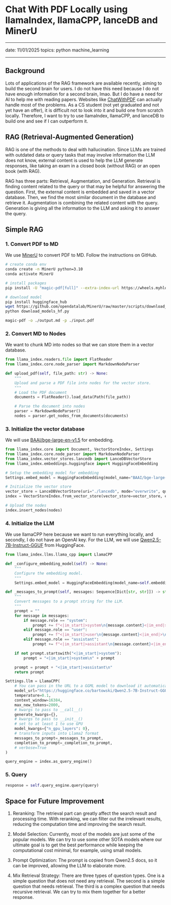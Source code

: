 # Chat With PDF Locally using llamaIndex, llamaCPP, lanceDB and MinerU
---

date: 11/01/2025
topics: python machine_learning

---

## Background

Lots of applications of the RAG framework are available recently, aiming to build the second brain for users. I do not have this need because I do not have enough information for a second brain, lmao. But I do have a need for AI to help me with reading papers. Websites like [ChatWithPDF](https://www.chatpdf.com/) can actually handle most of the problems. As a CS student (not yet graduated and not yet have an offer), it is difficult not to look into it and build one from scratch locally. Therefore, I want to try to use llamaIndex, llamaCPP, and lanceDB to build one and see if I can outperform it.

## RAG (Retrieval-Augmented Generation)

RAG is one of the methods to deal with hallucination. Since LLMs are trained with outdated data or query tasks that may involve information the LLM does not know, external content is used to help the LLM generate responses, like taking an exam in a closed book (without RAG) or an open book (with RAG).

RAG has three parts: Retrieval, Augmentation, and Generation. Retrieval is finding content related to the query or that may be helpful for answering the question. First, the external content is embedded and saved in a vector database. Then, we find the most similar document in the database and retrieve it. Augmentation is combining the related content with the query. Generation is giving all the information to the LLM and asking it to answer the query.

## Simple RAG

### 1. Convert PDF to MD

We use [MinerU](https://github.com/opendatalab/MinerU) to convert PDF to MD. Follow the instructions on GitHub.

```bash
# create conda env
conda create -n MinerU python=3.10
conda activate MinerU

# install packages
pip install -U "magic-pdf[full]" --extra-index-url https://wheels.myhloli.com

# download model
pip install huggingface_hub
wget https://github.com/opendatalab/MinerU/raw/master/scripts/download_models_hf.py -O download_models_hf.py
python download_models_hf.py

magic-pdf -o ./output.md -p ./input.pdf
```

### 2. Convert MD to Nodes

We want to chunk MD into nodes so that we can store them in a vector database.

```python
from llama_index.readers.file import FlatReader
from llama_index.core.node_parser import MarkdownNodeParser

def upload_pdf(self, file_path: str) -> None:
    """
    Upload and parse a PDF file into nodes for the vector store.
    """
    # Load the PDF document
    documents = FlatReader().load_data(Path(file_path))

    # Parse the document into nodes
    parser = MarkdownNodeParser()
    nodes = parser.get_nodes_from_documents(documents)
```

### 3. Initialize the vector database

We will use [BAAI/bge-large-en-v1.5](https://huggingface.co/BAAI/bge-large-en-v1.5) for embedding.

```python
from llama_index.core import Document, VectorStoreIndex, Settings
from llama_index.core.node_parser import MarkdownNodeParser
from llama_index.vector_stores.lancedb import LanceDBVectorStore
from llama_index.embeddings.huggingface import HuggingFaceEmbedding

# Setup the embedding model for embedding
Settings.embed_model = HuggingFaceEmbedding(model_name="BAAI/bge-large-en-v1.5")

# Initialize the vector store
vector_store = LanceDBVectorStore(uri="./lancedb", mode="overwrite", query_type="hybrid")
index = VectorStoreIndex.from_vector_store(vector_store=vector_store, embedding_model=Settings.embed_model)

# Upload the nodes
index.insert_nodes(nodes)
```

### 4. Initialize the LLM

We use llamaCPP here because we want to run everything locally, and secondly, I do not have an OpenAI key. For the LLM, we will use [Qwen2.5-7B-Instruct-GGUF](https://huggingface.co/bartowski/Qwen2.5-7B-Instruct-GGUF) from HuggingFace.

```python
from llama_index.llms.llama_cpp import LlamaCPP

def _configure_embedding_model(self) -> None:
    """
    Configure the embedding model.
    """
    Settings.embed_model = HuggingFaceEmbedding(model_name=self.embedding_model_name)

def _messages_to_prompt(self, messages: Sequence[Dict[str, str]]) -> str:
    """
    Convert messages to a prompt string for the LLM.
    """
    prompt = ""
    for message in messages:
        if message.role == "system":
            prompt += f"<|im_start|>system\n{message.content}<|im_end|>\n"
        elif message.role == "user":
            prompt += f"<|im_start|>user\n{message.content}<|im_end|>\n"
        elif message.role == "assistant":
            prompt += f"<|im_start|>assistant\n{message.content}<|im_end|>\n"

    if not prompt.startswith("<|im_start|>system"):
        prompt = "<|im_start|>system\n" + prompt

    prompt = prompt + "<|im_start|>assistant\n"
    return prompt

Settings.llm = LlamaCPP(
    # You can pass in the URL to a GGML model to download it automatically
    model_url="https://huggingface.co/bartowski/Qwen2.5-7B-Instruct-GGUF/resolve/main/Qwen2.5-7B-Instruct-IQ4_XS.gguf",
    temperature=0.1,
    context_window=16384,
    max_new_tokens=2000,
    # kwargs to pass to __call__()
    generate_kwargs={},
    # kwargs to pass to __init__()
    # set to at least 1 to use GPU
    model_kwargs={"n_gpu_layers": 0},
    # transform inputs into Llama2 format
    messages_to_prompt=_messages_to_prompt,
    completion_to_prompt=_completion_to_prompt,
    # verbose=True
)

query_engine = index.as_query_engine()
```

### 5. Query

```python
response = self.query_engine.query(query)
```

## Space for Future Improvement

1. Reranking: The retrieval part can greatly affect the search result and processing time. With reranking, we can filter out the irrelevant results, reducing the computation time and improving the search result.

2. Model Selection: Currently, most of the models are just some of the popular models. We can try to use some other SOTA models where our ultimate goal is to get the best performance while keeping the computational cost minimal, for example, using small models.

3. Prompt Optimization: The prompt is copied from Qwen2.5 docs, so it can be improved, allowing the LLM to elaborate more.

4. Mix Retrieval Strategy: There are three types of question types. One is a simple question that does not need any retrieval. The second is a simple question that needs retrieval. The third is a complex question that needs recursive retrieval. We can try to mix them together for a better response.
